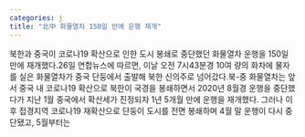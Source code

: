 ```yaml
---
categories: j
title: "北中 화물열차 150일 만에 운행 재개"
---
```

북한과 중국이 코로나19 확산으로 인한 도시 봉쇄로 중단했던 화물열차 운행을 150일 만에 재개했다.26일 연합뉴스에 따르면, 이날 오전 7시43분경 10여 량의 화차에 물자를 실은 화물열차가 중국 단둥에서 출발해 북한 신의주로 넘어갔다.북-중 화물열차는 앞서 중국 내 코로나19 확산으로 북한이 국경을 봉쇄하면서 2020년 8월경 운행을 중단했다가 지난 1월 중국에서 확산세가 진정되자 1년 5개월 만에 운행을 재개했다. 그러나 이후 접경지역 코로나19 재확산으로 단둥이 도시를 전면 봉쇄하며 4월 말 운행이 다시 중단됐고, 5월부터는
